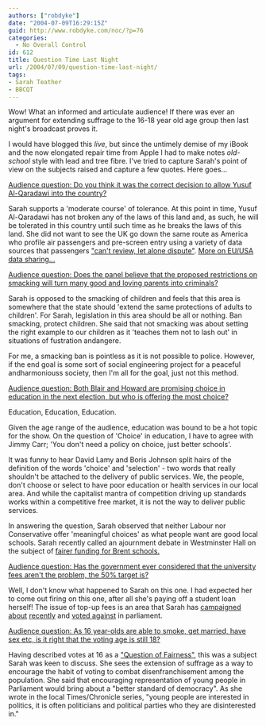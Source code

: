 ```yaml
---
authors: ["robdyke"]
date: "2004-07-09T16:29:15Z"
guid: http://www.robdyke.com/noc/?p=76
categories:
  - No Overall Control
id: 612
title: Question Time Last Night
url: /2004/07/09/question-time-last-night/
tags:
- Sarah Teather
- BBCQT
---
```

Wow! What an informed and articulate audience! If there was ever an argument for extending suffrage to the 16-18 year old age group then last night's broadcast proves it.

I would have blogged this _live_, but since the untimely demise of my iBook and the now elongated repair time from Apple I had to make notes _old-school_ style with lead and tree fibre. I've tried to capture Sarah's point of view on the subjects raised and capture a few quotes. Here goes...

[Audience question: Do you think it was the correct decision to allow Yusuf Al-Qaradawi into the country?](http://news.bbc.co.uk/1/hi/programmes/question_time/3878317.stm#1)

Sarah supports a 'moderate course' of tolerance. At this point in time, Yusuf Al-Qaradawi has not broken any of the laws of this land and, as such, he will be tolerated in this country until such time as he breaks the laws of this land. She did not want to see the UK go down the same route as America who profile air passengers and pre-screen entry using a variety of data sources that passengers ["can't review, let alone dispute"](http://www.aclu.org/SafeandFree/SafeandFree.cfm?ID=15265&c=206). [More on EU/USA data sharing...](http://www.statewatch.org/pnrobservatory.htm)

[Audience question: Does the panel believe that the proposed restrictions on smacking will turn many good and loving parents into criminals?](http://news.bbc.co.uk/1/hi/programmes/question_time/3878317.stm#2)

Sarah is opposed to the smacking of children and feels that this area is somewhere that the state should 'extend the same protections of adults to children'. For Sarah, legislation in this area should be all or nothing. Ban smacking, protect children. She said that not smacking was about setting the right example to our children as it 'teaches them not to lash out' in situations of fustration andangere.

For me, a smacking ban is pointless as it is not possible to police. However, if the end goal is some sort of social engineering project for a peaceful andharmoniouss society, then I'm all for the goal, just not this method.

[Audience question: Both Blair and Howard are promising choice in education in the next election, but who is offering the most choice?](http://news.bbc.co.uk/1/hi/programmes/question_time/3878317.stm#3)

Education, Education, Education.

Given the age range of the audience, education was bound to be a hot topic for the show. On the question of 'Choice' in education, I have to agree with Jimmy Carr; 'You don't need a policy on choice, just better schools'.

It was funny to hear David Lamy and Boris Johnson split hairs of the definition of the words 'choice' and 'selection' - two words that really shouldn't be attached to the delivery of public services. We, the people, don't choose or select to have poor education or health services in our local area. And while the capitalist mantra of competition driving up standards works within a competitive free market, it is not the way to deliver public services.

In answering the question, Sarah observed that neither Labour nor Conservative offer 'meaningful choices' as what people want are good local schools. Sarah recently called an ajournment debate in Westminster Hall on the subject of [fairer funding for Brent schools.](http://www.sarahteather.libdems.org.uk/articles/15.html)

[Audience question: Has the government ever considered that the university fees aren't the problem, the 50% target is?](http://news.bbc.co.uk/1/hi/programmes/question_time/3878317.stm#4)

Well, I don't know what happened to Sarah on this one. I had expected her to come out firing on this one, after all she's paying off a student loan herself! The issue of top-up fees is an area that Sarah has [campaigned](http://www.sarahteather.libdems.org.uk/articles/6.html) [about](http://www.sarahteather.libdems.org.uk/articles/2.html) [recently](http://www.sarahteather.libdems.org.uk/articles/7.html) and [voted against](http://politics.guardian.co.uk/person/howtheyvoted/0,,-6690,00.html) in parliament.

[Audience question: As 16 year-olds are able to smoke, get married, have sex etc, is it right that the voting age is still 18?](http://news.bbc.co.uk/1/hi/programmes/question_time/3878317.stm#5)

Having described votes at 16 as a ["Question of Fairness"](http://www.sarahteather.libdems.org.uk/articles/14.html), this was a subject Sarah was keen to discuss. She sees the extension of suffrage as a way to encourage the habit of voting to combat disenfranchisement among the population. She said that encouraging representation of young people in Parliament would bring about a "better standard of democracy". As she wrote in the local Times/Chronicle series, "young people are interested in politics, it is often politicians and political parties who they are disinterested in."
